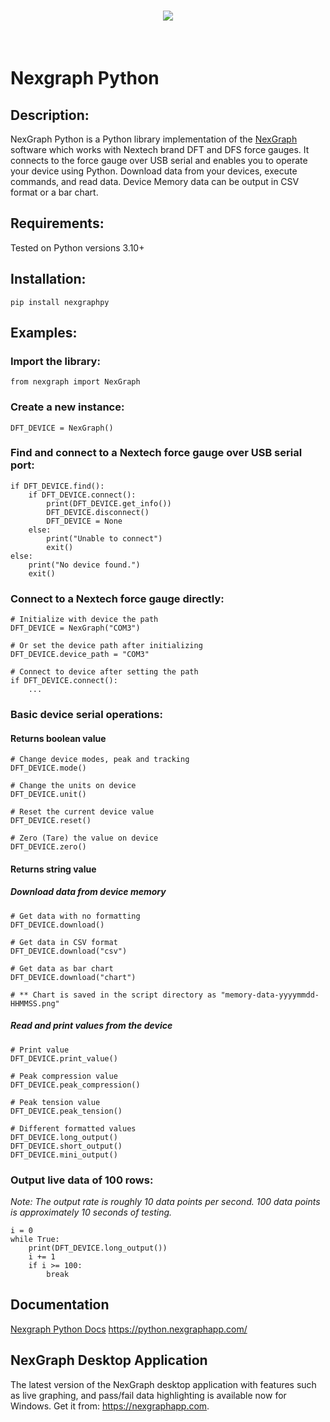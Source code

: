 <h1 align="center">
<img src="https://python.nexgraphapp.com/assets/images/nexgraph-logo-wide.png">
</h1><br />

# Nexgraph Python

## Description:
NexGraph Python is a Python library implementation of the [NexGraph](https://nexgraphapp.com) software which works with Nextech brand DFT and DFS force gauges.  It connects to the force gauge over USB serial and enables you to operate your device using Python. Download data from your devices, execute commands, and read data.  Device Memory data can be output in CSV format or a bar chart.

## Requirements:
Tested on Python versions 3.10+

## Installation:

`pip install nexgraphpy`

## Examples:

### Import the library:

`from nexgraph import NexGraph`

### Create a new instance:

`DFT_DEVICE = NexGraph()`

### Find and connect to a Nextech force gauge over USB serial port:

```
if DFT_DEVICE.find():
    if DFT_DEVICE.connect():
        print(DFT_DEVICE.get_info())
        DFT_DEVICE.disconnect()
        DFT_DEVICE = None
    else:
        print("Unable to connect")
        exit()
else:
    print("No device found.")
    exit()
```

### Connect to a Nextech force gauge directly:

```
# Initialize with device the path
DFT_DEVICE = NexGraph("COM3")

# Or set the device path after initializing
DFT_DEVICE.device_path = "COM3"

# Connect to device after setting the path
if DFT_DEVICE.connect():
    ...
```

### Basic device serial operations:

#### Returns boolean value
```
# Change device modes, peak and tracking
DFT_DEVICE.mode()

# Change the units on device
DFT_DEVICE.unit()

# Reset the current device value
DFT_DEVICE.reset()

# Zero (Tare) the value on device
DFT_DEVICE.zero()
```

#### Returns string value

##### Download data from device memory
```
# Get data with no formatting
DFT_DEVICE.download()

# Get data in CSV format
DFT_DEVICE.download("csv")

# Get data as bar chart
DFT_DEVICE.download("chart")

# ** Chart is saved in the script directory as "memory-data-yyyymmdd-HHMMSS.png"
```

##### Read and print values from the device

```
# Print value
DFT_DEVICE.print_value()

# Peak compression value
DFT_DEVICE.peak_compression()

# Peak tension value
DFT_DEVICE.peak_tension()

# Different formatted values
DFT_DEVICE.long_output()
DFT_DEVICE.short_output()
DFT_DEVICE.mini_output()
```

### Output live data of 100 rows:

*Note: 
The output rate is roughly 10 data points per second.
100 data points is approximately 10 seconds of testing.*

```
i = 0
while True:
    print(DFT_DEVICE.long_output())
    i += 1
    if i >= 100:
        break
```
## Documentation

[Nexgraph Python Docs](https://python.nexgraphapp.com/)
<https://python.nexgraphapp.com/>

## NexGraph Desktop Application
The latest version of the NexGraph desktop application with features such as live graphing, and pass/fail data highlighting is available now for Windows.
Get it from: <https://nexgraphapp.com>.